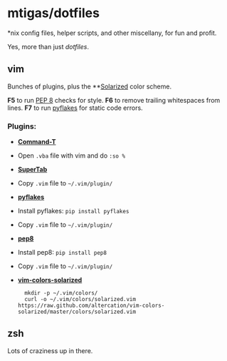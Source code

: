 # mtigas/dotfiles

*nix config files, helper scripts, and other miscellany, for fun and profit.

Yes, more than just *dotfiles*.

## vim

Bunches of plugins, plus the **[Solarized][solarized] color scheme.

**F5** to run [PEP 8](http://www.python.org/dev/peps/pep-0008/) checks for
style. **F6** to remove trailing whitespaces from lines. **F7** to run
[pyflakes](https://launchpad.net/pyflakes) for static code errors.

[solarized]: http://ethanschoonover.com/solarized/

### Plugins:

* **[Command-T](http://www.vim.org/scripts/script.php?script_id=3025)**
 * Open `.vba` file with vim and do `:so %`
* **[SuperTab](http://www.vim.org/scripts/script.php?script_id=182)**
 * Copy `.vim` file to `~/.vim/plugin/`
* **[pyflakes](http://www.vim.org/scripts/script.php?script_id=3161)**
 * Install pyflakes: `pip install pyflakes`
 * Copy `.vim` file to `~/.vim/plugin/`
* **[pep8](http://www.vim.org/scripts/script.php?script_id=2914)**
 * Install pep8: `pip install pep8`
 * Copy `.vim` file to `~/.vim/plugin/`
* **[vim-colors-solarized](http://ethanschoonover.com/solarized/vim-colors-solarized)**

        mkdir -p ~/.vim/colors/
        curl -o ~/.vim/colors/solarized.vim https://raw.github.com/altercation/vim-colors-solarized/master/colors/solarized.vim

## zsh

Lots of craziness up in there.

